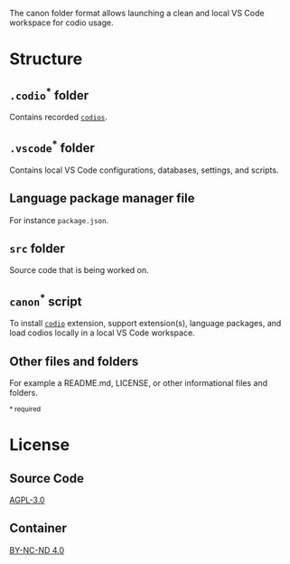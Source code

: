 The canon folder format allows launching a clean and local VS Code workspace for codio usage.

# Structure

## `.codio`<sup>*</sup> folder

Contains recorded [`codios`](https://github.com/codegps/vsc-codio).

## `.vscode`<sup>*</sup> folder

Contains local VS Code configurations, databases, settings, and scripts.

## Language package manager file

For instance `package.json`.

## `src` folder

Source code that is being worked on.

## `canon`<sup>*</sup> script

To install [`codio`](https://github.com/codegps/vsc-codio) extension, support extension(s), language packages, and load codios locally in a local VS Code workspace.

## Other files and folders

For example a README.md, LICENSE, or other informational files and folders.

<sub>* required</sub>

# License

## Source Code
[AGPL-3.0](https://github.com/codegps/vsc-canon/blob/main/LICENSE)

## Container
[BY-NC-ND 4.0](https://creativecommons.org/licenses/by-nc-nd/4.0/)
